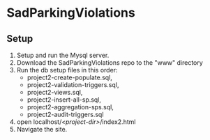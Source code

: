 # SadParkingViolations

## Setup

1. Setup and run the Mysql server.  
2. Download the SadParkingViolations repo to the "www" directory
3. Run the db setup files in this order:
    - project2-create-populate.sql, 
    - project2-validation-triggers.sql, 
    - project2-views.sql, 
    - project2-insert-all-sp.sql, 
    - project2-aggregation-sps.sql, 
    - project2-audit-triggers.sql
4. open localhost/*\<project-dir\>*/index2.html
5. Navigate the site. 
